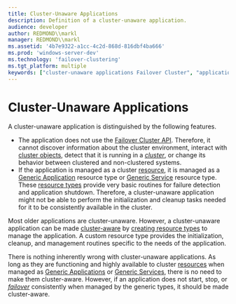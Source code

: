 ```yaml
---
title: Cluster-Unaware Applications
description: Definition of a cluster-unaware application.
audience: developer
author: REDMOND\\markl
manager: REDMOND\\markl
ms.assetid: '4b7e9322-a1cc-4c2d-868d-816dbf4ba666'
ms.prod: 'windows-server-dev'
ms.technology: 'failover-clustering'
ms.tgt_platform: multiple
keywords: ["cluster-unaware applications Failover Cluster", "application types Failover Cluster ,cluster-unaware applications"]
---
```


# Cluster-Unaware Applications

A cluster-unaware application is distinguished by the following features.

-   The application does not use the [Failover Cluster API](the-server-cluster-api.md). Therefore, it cannot discover information about the cluster environment, interact with [cluster objects](cluster-objects.md), detect that it is running in a [*cluster*](c-gly.md#-wolf-cluster-gly), or change its behavior between clustered and non-clustered systems.
-   If the application is managed as a cluster [resource](resources.md), it is managed as a [Generic Application](generic-application.md) resource type or [Generic Service](generic-service.md) resource type. These [resource types](resource-types.md) provide very basic routines for failure detection and application shutdown. Therefore, a cluster-unaware application might not be able to perform the initialization and cleanup tasks needed for it to be consistently available in the cluster.

Most older applications are cluster-unaware. However, a cluster-unaware application can be made [cluster-aware](cluster-aware-applications.md) by [creating resource types](creating-resource-types.md) to manage the application. A custom resource type provides the initialization, cleanup, and management routines specific to the needs of the application.

There is nothing inherently wrong with cluster-unaware applications. As long as they are functioning and highly available to cluster [resources](resources.md) when managed as [Generic Applications](generic-application.md) or [Generic Services](generic-service.md), there is no need to make them cluster-aware. However, if an application does not start, stop, or [*failover*](f-gly.md#-wolf-failover-gly) consistently when managed by the generic types, it should be made cluster-aware.

 

 




